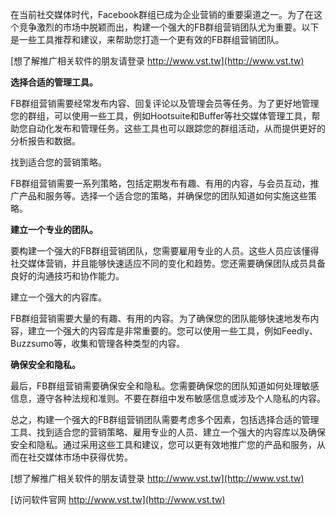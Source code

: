 在当前社交媒体时代，Facebook群组已成为企业营销的重要渠道之一。为了在这个竞争激烈的市场中脱颖而出，构建一个强大的FB群组营销团队尤为重要。以下是一些工具推荐和建议，来帮助您打造一个更有效的FB群组营销团队。

[想了解推广相关软件的朋友请登录 http://www.vst.tw](http://www.vst.tw)

**选择合适的管理工具。**

FB群组营销需要经常发布内容、回复评论以及管理会员等任务。为了更好地管理您的群组，可以使用一些工具，例如Hootsuite和Buffer等社交媒体管理工具，帮助您自动化发布和管理任务。这些工具也可以跟踪您的群组活动，从而提供更好的分析报告和数据。

找到适合您的营销策略。

FB群组营销需要一系列策略，包括定期发布有趣、有用的内容，与会员互动，推广产品和服务等。选择一个适合您的策略，并确保您的团队知道如何实施这些策略。

**建立一个专业的团队。**

要构建一个强大的FB群组营销团队，您需要雇用专业的人员。这些人员应该懂得社交媒体营销，并且能够快速适应不同的变化和趋势。您还需要确保团队成员具备良好的沟通技巧和协作能力。

建立一个强大的内容库。

FB群组营销需要大量的有趣、有用的内容。为了确保您的团队能够快速地发布内容，建立一个强大的内容库是非常重要的。您可以使用一些工具，例如Feedly、Buzzsumo等，收集和管理各种类型的内容。

**确保安全和隐私。**

最后，FB群组营销需要确保安全和隐私。您需要确保您的团队知道如何处理敏感信息，遵守各种法规和准则。不要在群组中发布敏感信息或涉及个人隐私的内容。

总之，构建一个强大的FB群组营销团队需要考虑多个因素，包括选择合适的管理工具、找到适合您的营销策略、雇用专业的人员、建立一个强大的内容库以及确保安全和隐私。通过采用这些工具和建议，您可以更有效地推广您的产品和服务，从而在社交媒体市场中获得优势。

[想了解推广相关软件的朋友请登录 http://www.vst.tw](http://www.vst.tw)


[访问软件官网 http://www.vst.tw](http://www.vst.tw)
